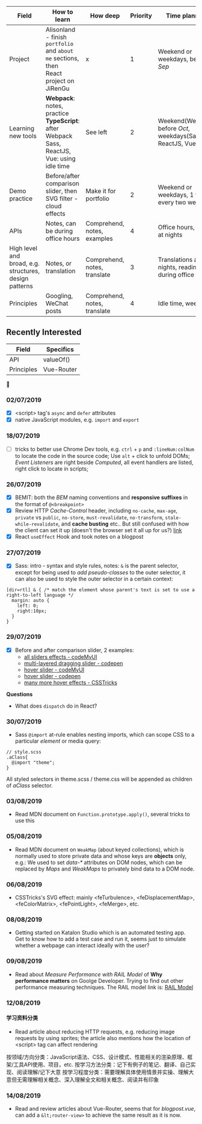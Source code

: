 | Field | How to learn | How deep | Priority | Time planning |
| ----- | ------------ | -------- | -------- | ------------- |
| Project | Alisonland - finish `portfolio` and `about me` sections, then <br> React project on JiRenGu | x | 1 | Weekend or weekdays, before *Sep* |
| Learning new tools | **Webpack**: notes, practice <br> **TypeScript**: after Webpack <br> Sass, ReactJS, Vue: using idle time | See left | 2 | Weekend(Webpack) before *Oct*, weekdays(Sass, ReactJS, Vue) |
| Demo practice | Before/after comparison slider, then <br> SVG filter - cloud effects | Make it for portfolio | 2 |  Weekend or weekdays, 1 for every two weeks |
| APIs | Notes, can be during office hours | Comprehend, notes, examples | 4 | Office hours, review at nights |
| High level and broad, e.g. structures, design patterns | Notes, or translation | Comprehend, notes, translate | 3 | Translations at nights, reading during office hours |
| Principles | Googling, WeChat posts | Comprehend, notes, translate | 4 | Idle time, weekdays |

## Recently Interested

| Field | Specifics |
| ----- | --------- |
| API | valueOf() |
| Principles | Vue-Router |

🙈

### 02/07/2019
+ [x] &lt;script> tag's `async` and `defer` attributes
+ [x] native JavaScript modules, e.g. `import` and `export`

### 18/07/2019
+ [ ] tricks to better use Chrome Dev tools, e.g.
      `ctrl` + `p` and `:lineNum:colNum` to locate the code in the source code;
      Use `alt` + click to unfold DOMs;
      *Event Listeners* are right beside *Computed*, all event handlers are listed, right click to locate in scripts;
      
### 26/07/2019
+ [x] BEMIT: both the *BEM* naming conventions and **responsive suffixes** in the format of `@<breakpoint>` 
+ [x] Review HTTP *Cache-Control* header, including `no-cache`, `max-age`, `private` vs `public`, `no-store`, `must-revalidate`, `no-transform`, `stale-while-revalidate`, and **cache busting** etc.. But still confused with how the client can set it up (doesn't the browser set it all up for us?) [link](https://csswizardry.com/2019/03/cache-control-for-civilians/)
+ [x] React `useEffect` Hook and took notes on a blogpost

### 27/07/2019
+ [x] Sass: intro - syntax and style rules, notes:
      `&` is the parent selector, except for being used to *add pseudo-classes* to the outer selector, it can also be used to style the outer selector in a certain context:
```
[dir=rtl] & { /* match the element whose parent's text is set to use a right-to-left language */
  margin: auto {
    left: 0;
    right:10px;
  }
}
```

### 29/07/2019
+ [x] Before and after comparison slider, 2 examples:
  + [all sliders effects - codeMyUI](https://codemyui.com/tag/before-and-after/)
  + [multi-layered dragging slider - codepen](https://codepen.io/nosurprisethere/pen/JJzdoP?editors=0110)
  + [hover slider - codeMyUI](https://codemyui.com/before-after-animation-filter/)
  + [hover slider - codepen](https://codepen.io/mimoduo/pen/Vawydp?editors=0110)
  + [many more hover effects - CSSTricks](https://css-tricks.com/direction-aware-hover-effects/)

**Questions**
+ What does `dispatch` do in React?

### 30/07/2019
+ Sass `@import` at-rule enables nesting imports, which can scope CSS to a particular *element* or media query:
```
// style.scss
.aClass{
  @import "theme";
}
```
All styled selectors in theme.scss / theme.css will be appended as children of *aClass* selector.

### 03/08/2019
+ Read MDN document on `Function.prototype.apply()`, several tricks to use this

### 05/08/2019
+ Read MDN document on `WeakMap` (about keyed collections), which is normally used to store private data and whose keys are **objects** only, e.g.:
  We used to set *data-\** attributes on DOM nodes, which can be replaced by *Maps* and *WeakMaps* to privately bind data to a DOM node.

### 06/08/2019
+ CSSTricks's SVG effect: mainly &lt;feTurbulence>, &lt;feDisplacementMap>, &lt;feColorMatrix>, &lt;fePointLight>, &lt;feMerge>, etc.

### 08/08/2019
+ Getting started on Katalon Studio which is an automated testing app. Get to know how to add a test case and run it, seems just to simulate whether a webpage can interact ideally with the user?

### 09/08/2019
+ Read about *Measure Performance with RAIL Model* of **Why performance matters** on Goolge Developer. Trying to find out other performance measuring techniques.
  The RAIL model link is: [RAIL Model](https://developers.google.com/web/fundamentals/performance/rail)

### 12/08/2019

#### 学习资料分类
+ Read article about reducing HTTP requests, e.g. reducing image requests by using sprites; the article also mentions how the location of &lt;script> tag can affect rendering

按领域/方向分类：JavaScript语法、CSS、设计模式、性能相关的渲染原理、框架/工具API使用、项目，etc.
按学习方法分类：记下有例子的笔记、翻译、自己实现、阅读理解/记下大意
按学习程度分类：需要理解具体使用情景并实操、理解大意但无需理解相关概念、深入理解全文和相关概念、阅读并有印象

### 14/08/2019
+ Read and review articles about Vue-Router, seems that for *blogpost.vue*, can add a `&lt;router-view>` to achieve the same result as it is now.